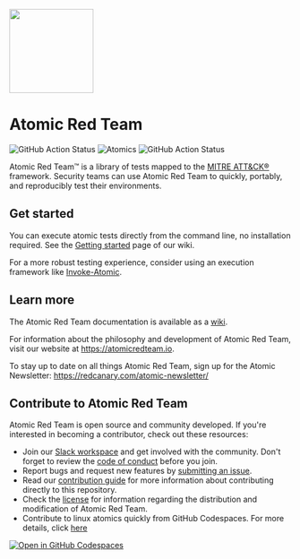 <p><img src="https://redcanary.com/wp-content/uploads/Atomic-Red-Team-Logo.png" width="150px" /></p>

# Atomic Red Team

![GitHub Action Status](https://github.com/redcanaryco/atomic-red-team/actions/workflows/validate-atomics.yml/badge.svg?branch=master) ![Atomics](https://img.shields.io/badge/Atomics-1742-flat.svg) ![GitHub Action Status](https://github.com/redcanaryco/atomic-red-team/actions/workflows/generate-docs.yml/badge.svg?branch=master)


Atomic Red Team™ is a library of tests mapped to the
[MITRE ATT&CK®](https://attack.mitre.org/) framework. Security teams can use
Atomic Red Team to quickly, portably, and reproducibly test their environments.

## Get started

You can execute atomic tests directly from the command line, no installation
required. See the [Getting started](https://github.com/redcanaryco/atomic-red-team/wiki/Getting-Started)
page of our wiki.

For a more robust testing experience, consider using an execution framework like
[Invoke-Atomic](https://github.com/redcanaryco/invoke-atomicredteam).

## Learn more

The Atomic Red Team documentation is available as a [wiki](https://github.com/redcanaryco/atomic-red-team/wiki/).

For information about the philosophy and development of Atomic Red Team, visit
our website at <https://atomicredteam.io>.

To stay up to date on all things Atomic Red Team, sign up for the Atomic Newsletter: https://redcanary.com/atomic-newsletter/

## Contribute to Atomic Red Team

Atomic Red Team is open source and community developed. If you're interested in
becoming a contributor, check out these resources:

- Join our [Slack workspace](https://slack.atomicredteam.io) and get involved
  with the community. Don't forget to review the [code of conduct](CODE_OF_CONDUCT.md)
  before you join.
- Report bugs and request new features by [submitting an issue](https://github.com/redcanaryco/atomic-red-team/issues/new/choose).
- Read our [contribution guide](https://github.com/redcanaryco/atomic-red-team/wiki/Contributing)
  for more information about contributing directly to this repository.
- Check the [license](LICENSE.txt) for information regarding the distribution
  and modification of Atomic Red Team.
- Contribute to linux atomics quickly from GitHub Codespaces. For more details, click [here](https://github.com/redcanaryco/atomic-red-team/wiki/Github-Codespaces)

[![Open in GitHub Codespaces](https://github.com/codespaces/badge.svg)](https://codespaces.new/redcanaryco/atomic-red-team)
